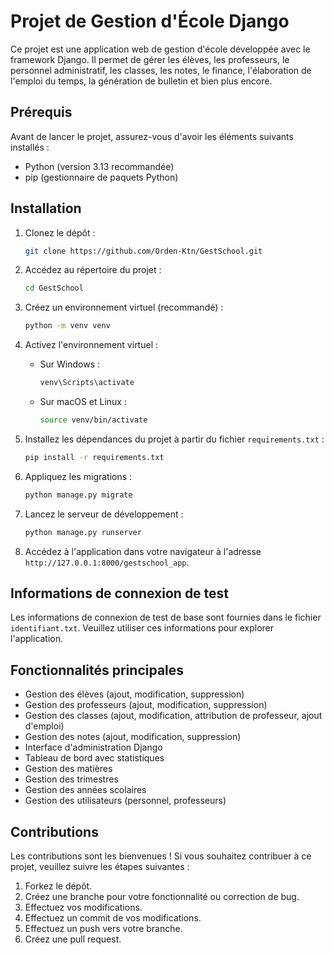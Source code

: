 # Projet de Gestion d'École Django

Ce projet est une application web de gestion d'école développée avec le framework Django. Il permet de gérer les élèves, les professeurs, le personnel administratif, les classes, les notes, le finance, l'élaboration de l'emploi du temps, la génération de bulletin et bien plus encore.

## Prérequis

Avant de lancer le projet, assurez-vous d'avoir les éléments suivants installés :

* Python (version 3.13 recommandée)
* pip (gestionnaire de paquets Python)

## Installation

1.  Clonez le dépôt :

    ```bash
    git clone https://github.com/Orden-Ktn/GestSchool.git
    ```

2.  Accédez au répertoire du projet :

    ```bash
    cd GestSchool
    ```

3.  Créez un environnement virtuel (recommandé) :

    ```bash
    python -m venv venv
    ```

4.  Activez l'environnement virtuel :

    * Sur Windows :

        ```bash
        venv\Scripts\activate
        ```

    * Sur macOS et Linux :

        ```bash
        source venv/bin/activate
        ```

5.  Installez les dépendances du projet à partir du fichier `requirements.txt` :

    ```bash
    pip install -r requirements.txt
    ```

6.  Appliquez les migrations :

    ```bash
    python manage.py migrate
    ```


7.  Lancez le serveur de développement :

    ```bash
    python manage.py runserver
    ```

8.  Accédez à l'application dans votre navigateur à l'adresse `http://127.0.0.1:8000/gestschool_app`.

## Informations de connexion de test

Les informations de connexion de test de base sont fournies dans le fichier `identifiant.txt`. Veuillez utiliser ces informations pour explorer l'application.

## Fonctionnalités principales

* Gestion des élèves (ajout, modification, suppression)
* Gestion des professeurs (ajout, modification, suppression)
* Gestion des classes (ajout, modification, attribution de professeur, ajout d'emploi)
* Gestion des notes (ajout, modification, suppression)
* Interface d'administration Django
* Tableau de bord avec statistiques
* Gestion des matières
* Gestion des trimestres
* Gestion des années scolaires
* Gestion des utilisateurs (personnel, professeurs)

## Contributions

Les contributions sont les bienvenues ! Si vous souhaitez contribuer à ce projet, veuillez suivre les étapes suivantes :

1.  Forkez le dépôt.
2.  Créez une branche pour votre fonctionnalité ou correction de bug.
3.  Effectuez vos modifications.
4.  Effectuez un commit de vos modifications.
5.  Effectuez un push vers votre branche.
6.  Créez une pull request.
